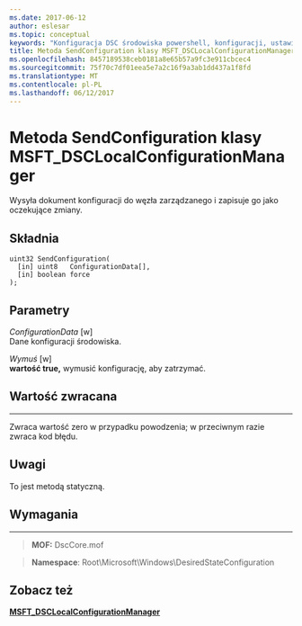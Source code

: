 ```yaml
---
ms.date: 2017-06-12
author: eslesar
ms.topic: conceptual
keywords: "Konfiguracja DSC środowiska powershell, konfiguracji, ustawienia"
title: Metoda SendConfiguration klasy MSFT_DSCLocalConfigurationManager
ms.openlocfilehash: 8457189538ceb0181a8e65b57a9fc3e911cbcec4
ms.sourcegitcommit: 75f70c7df01eea5e7a2c16f9a3ab1dd437a1f8fd
ms.translationtype: MT
ms.contentlocale: pl-PL
ms.lasthandoff: 06/12/2017
---
```

# <a name="sendconfiguration-method-of-the-msftdsclocalconfigurationmanager-class"></a>Metoda SendConfiguration klasy MSFT_DSCLocalConfigurationManager

Wysyła dokument konfiguracji do węzła zarządzanego i zapisuje go jako oczekujące zmiany.

<a name="syntax"></a>Składnia
------

```mof
uint32 SendConfiguration(
  [in] uint8   ConfigurationData[],
  [in] boolean force
);
```

<a name="parameters"></a>Parametry
----------

*ConfigurationData* \[w\]  
Dane konfiguracji środowiska.

*Wymuś* \[w\]  
**wartość true,** wymusić konfigurację, aby zatrzymać.

## <a name="return-value"></a>Wartość zwracana
------------

Zwraca wartość zero w przypadku powodzenia; w przeciwnym razie zwraca kod błędu.

## <a name="remarks"></a>Uwagi

To jest metodą statyczną.

## <a name="requirements"></a>Wymagania
------------
>**MOF:** DscCore.mof

>**Namespace**: Root\Microsoft\Windows\DesiredStateConfiguration


## <a name="see-also"></a>Zobacz też


[**MSFT_DSCLocalConfigurationManager**](msft-dsclocalconfigurationmanager.md)


 

 



